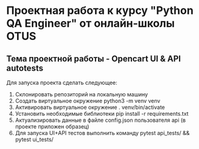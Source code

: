 # **Проектная работа к курсу "Python QA Engineer" от онлайн-школы OTUS**

## Тема проектной работы - Opencart UI & API autotests 

Для запуска проекта cделать следующее:

1. Склонировать репозиторий на локальную машину
2. Создать виртуальное окружение python3 -m venv venv
3. Активировать виртуальное окружение . venv/bin/activate 
4. Установить необходимые библиотеки pip install -r requirements.txt
5. Актуализировать данные в файле config.json пользователя api (в проекте приложен образец)
6. Для запуска UI+API тестов выполнить команду pytest api_tests/ && pytest ui_tests/
